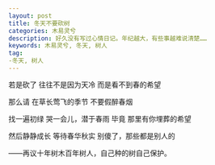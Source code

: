 ```yaml
---
layout: post
title: 冬天不要砍树
categories: 木易灵兮
description: 好久没有写过心情日记。年纪越大，有些事越难说清楚……
keywords: 木易灵兮, 冬天, 树人
tag:
-冬天, 树人
---
```


若是砍了
往往不是因为天冷
而是看不到春的希望

那么请
在草长莺飞的季节
不要假醉春烟

找一遍初绿
哭一会儿，潜于春雨
毕竟
那里有你埋葬的希望

然后静静成长
等待春华秋实
别傻了，那些都是别人的

——再议十年树木百年树人，自己种的树自己保护。
